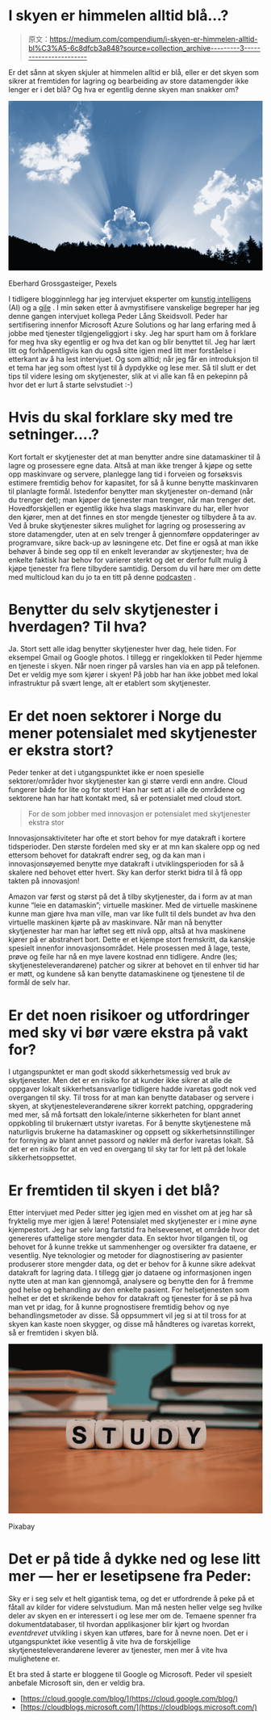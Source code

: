 # I skyen er himmelen alltid blå…?

> 原文：<https://medium.com/compendium/i-skyen-er-himmelen-alltid-bl%C3%A5-6c8dfcb3a848?source=collection_archive---------3----------------------->

Er det sånn at skyen skjuler at himmelen alltid er blå, eller er det skyen som sikrer at fremtiden for lagring og bearbeiding av store datamengder ikke lenger er i det blå? Og hva er egentlig denne skyen man snakker om?

![](img/cda6e5c7dcf8df6d4222f124ed89d415.png)

Eberhard Grossgasteiger, Pexels

I tidligere blogginnlegg har jeg intervjuet eksperter om [kunstig intelligens](/grensesnittet/3-stegs-introduksjon-til-kunstig-intelligens-eller-ai-om-du-vil-497b3fdb17eb) (AI) og a [gile](/grensesnittet/3-punkter-om-agile-eller-smidig-om-du-vil-8f760e31f1b4) . I min søken etter å avmystifisere vanskelige begreper har jeg denne gangen intervjuet kollega Peder Lång Skeidsvoll. Peder har sertifisering innenfor Microsoft Azure Solutions og har lang erfaring med å jobbe med tjenester tilgjengeliggjort i sky. Jeg har spurt ham om å forklare for meg hva sky egentlig er og hva det kan og blir benyttet til. Jeg har lært litt og forhåpentligvis kan du også sitte igjen med litt mer forståelse i etterkant av å ha lest intervjuet. Og som alltid; når jeg får en introduksjon til et tema har jeg som oftest lyst til å dypdykke og lese mer. Så til slutt er det tips til videre lesing om skytjenester, slik at vi alle kan få en pekepinn på hvor det er lurt å starte selvstudiet :-)

# **Hvis du skal forklare sky med tre setninger….?**

Kort fortalt er skytjenester det at man benytter andre sine datamaskiner til å lagre og prosessere egne data. Altså at man ikke trenger å kjøpe og sette opp maskinvare og servere, planlegge lang tid i forveien og forsøksvis estimere fremtidig behov for kapasitet, for så å kunne benytte maskinvaren til planlagte formål. Istedenfor benytter man skytjenester on-demand (når du trenger det); man kjøper de tjenester man trenger, når man trenger det. Hovedforskjellen er egentlig ikke hva slags maskinvare du har, eller hvor den kjører, men at det finnes en stor mengde tjenester og tilbydere å ta av. Ved å bruke skytjenester sikres mulighet for lagring og prosessering av store datamengder, uten at en selv trenger å gjennomføre oppdateringer av programvare, sikre back-up av løsningene etc. Det fine er også at man ikke behøver å binde seg opp til en enkelt leverandør av skytjenester; hva de enkelte faktisk har behov for varierer sterkt og det er derfor fullt mulig å kjøpe tjenester fra flere tilbydere samtidig. Dersom du vil høre mer om dette med multicloud kan du jo ta en titt på denne [podcasten](/grensesnittet/podcast-multicloud-hos-vår-kunde-hafslund-nett-65caf3a00f6f) .

# **Benytter du selv skytjenester i hverdagen? Til hva?**

Ja. Stort sett alle idag benytter skytjenester hver dag, hele tiden. For eksempel Gmail og Google photos. I tillegg er ringeklokken til Peder hjemme en tjeneste i skyen. Når noen ringer på varsles han via en app på telefonen. Det er veldig mye som kjører i skyen! På jobb har han ikke jobbet med lokal infrastruktur på svært lenge, alt er etablert som skytjenester.

# **Er det noen sektorer i Norge du mener potensialet med skytjenester er ekstra stort?**

Peder tenker at det i utgangspunktet ikke er noen spesielle sektorer/områder hvor skytjenester kan gi større verdi enn andre. Cloud fungerer både for lite og for stort! Han har sett at i alle de områdene og sektorene han har hatt kontakt med, så er potensialet med cloud stort.

> For de som jobber med innovasjon er potensialet med skytjenester ekstra stor

Innovasjonsaktiviteter har ofte et stort behov for mye datakraft i kortere tidsperioder. Den største fordelen med sky er at mn kan skalere opp og ned ettersom behovet for datakraft endrer seg, og da kan man i innovasjonsøyemed benytte mye datakraft i utviklingsperioden for så å skalere ned behovet etter hvert. Sky kan derfor sterkt bidra til å få opp takten på innovasjon!

Amazon var først og størst på det å tilby skytjenester, da i form av at man kunne “leie en datamaskin”; virtuelle maskiner. Med de virtuelle maskinene kunne man gjøre hva man ville, man var like fullt til dels bundet av hva den virtuelle maskinen kjørte på av maskinvare. Når man nå benytter skytjenester har man har løftet seg ett nivå opp, altså at hva maskinene kjører på er abstrahert bort. Dette er et kjempe stort fremskritt, da kanskje spesielt innenfor innovasjonsområdet. Hele prosessen med å lage, teste, prøve og feile har nå en mye lavere kostnad enn tidligere. Andre (les; skytjenesteleverandørene) patcher og sikrer at behovet en til enhver tid har er møtt, og kundene så kan benytte datamaskinene og tjenestene til de formål de selv har.

# **Er det noen risikoer og utfordringer med sky vi bør være ekstra på vakt for?**

I utgangspunktet er man godt skodd sikkerhetsmessig ved bruk av skytjenester. Men det er en risiko for at kunder ikke sikrer at alle de oppgaver lokalt sikkerhetsansvarlige tidligere hadde ivaretas godt nok ved overgangen til sky. Til tross for at man kan benytte databaser og servere i skyen, at skytjenesteleverandørene sikrer korrekt patching, oppgradering med mer, så må fortsatt den lokale/interne sikkerheten for blant annet oppkobling til brukernært utstyr ivaretas. For å benytte skytjenestene må naturligvis brukerne ha datamaskiner og oppsett og sikkerhetsinnstillinger for fornying av blant annet passord og nøkler må derfor ivaretas lokalt. Så det er en risiko for at en ved en overgang til sky tar for lett på det lokale sikkerhetsoppsettet.

# **Er fremtiden til skyen i det blå?**

Etter intervjuet med Peder sitter jeg igjen med en visshet om at jeg har så fryktelig mye mer igjen å lære! Potensialet med skytjenester er i mine øyne kjempestort. Jeg har selv lang fartstid fra helsevesenet, et område hvor det genereres ufattelige store mengder data. En sektor hvor tilgangen til, og behovet for å kunne trekke ut sammenhenger og oversikter fra dataene, er vesentlig. Nye teknologier og metoder for diagnostisering av pasienter produserer store mengder data, og det er behov for å kunne sikre adekvat datakraft for lagring data. I tillegg gjør jo dataene og informasjonen ingen nytte uten at man kan gjennomgå, analysere og benytte den for å fremme god helse og behandling av den enkelte pasient. For helsetjenesten som helhet er det et skrikende behov for datakraft og tjenester for å se på hva man vet pr idag, for å kunne prognostisere fremtidig behov og nye behandlingsmetoder av disse. Så oppsummert vil jeg si at til tross for at skyen kan kaste noen skygger, og disse må håndteres og ivaretas korrekt, så er fremtiden i skyen blå.

![](img/02347ab52e0dd61ce59aa86291b5ca5e.png)

Pixabay

# **Det er på tide å dykke ned og lese litt mer — her er lesetipsene fra Peder:**

Sky er i seg selv et helt gigantisk tema, og det er utfordrende å peke på et fåtall av kilder for videre selvstudium. Man må nesten heller velge seg hvilke deler av skyen en er interessert i og lese mer om de. Temaene spenner fra dokumentdatabaser, til hvordan applikasjoner blir kjørt og hvordan *eventdrevet* utvikling i skyen kan utføres, bare for å nevne noen. Det er i utgangspunktet ikke vesentlig å vite hva de forskjellige skytjenesteleverandørene leverer av tjenester, men mer å vite hva mulighetene er.

Et bra sted å starte er bloggene til Google og Microsoft. Peder vil spesielt anbefale Microsoft sin, den er veldig bra.

*   [https://cloud.google.com/blog/](https://cloud.google.com/blog/)
*   [https://cloudblogs.microsoft.com/](https://cloudblogs.microsoft.com/)